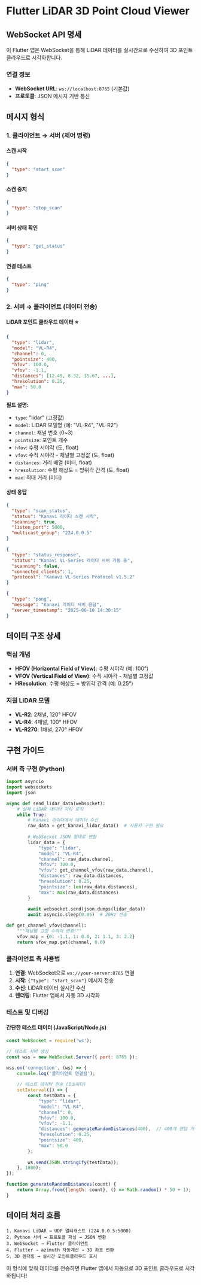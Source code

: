 # Flutter LiDAR 3D Point Cloud Viewer

## WebSocket API 명세

이 Flutter 앱은 WebSocket을 통해 LiDAR 데이터를 실시간으로 수신하여 3D 포인트 클라우드로 시각화합니다.

### 연결 정보
- **WebSocket URL**: `ws://localhost:8765` (기본값)
- **프로토콜**: JSON 메시지 기반 통신

## 메시지 형식

### 1. 클라이언트 → 서버 (제어 명령)

#### 스캔 시작
```json
{
  "type": "start_scan"
}
```

#### 스캔 중지
```json
{
  "type": "stop_scan"
}
```

#### 서버 상태 확인
```json
{
  "type": "get_status"
}
```

#### 연결 테스트
```json
{
  "type": "ping"
}
```

### 2. 서버 → 클라이언트 (데이터 전송)

#### LiDAR 포인트 클라우드 데이터 ⭐
```json
{
  "type": "lidar",
  "model": "VL-R4",
  "channel": 0,
  "pointsize": 400,
  "hfov": 100.0,
  "vfov": -1.1,
  "distances": [12.45, 8.32, 15.67, ...],
  "hresolution": 0.25,
  "max": 50.0
}
```

**필드 설명:**
- `type`: "lidar" (고정값)
- `model`: LiDAR 모델명 (예: "VL-R4", "VL-R2")
- `channel`: 채널 번호 (0~3)
- `pointsize`: 포인트 개수
- `hfov`: 수평 시야각 (도, float)
- `vfov`: 수직 시야각 - 채널별 고정값 (도, float)
- `distances`: 거리 배열 (미터, float)
- `hresolution`: 수평 해상도 = 방위각 간격 (도, float)
- `max`: 최대 거리 (미터)

#### 상태 응답
```json
{
  "type": "scan_status",
  "status": "Kanavi 라이다 스캔 시작",
  "scanning": true,
  "listen_port": 5000,
  "multicast_group": "224.0.0.5"
}
```

```json
{
  "type": "status_response", 
  "status": "Kanavi VL-Series 라이다 서버 가동 중",
  "scanning": false,
  "connected_clients": 1,
  "protocol": "Kanavi VL-Series Protocol v1.5.2"
}
```

```json
{
  "type": "pong",
  "message": "Kanavi 라이다 서버 응답",
  "server_timestamp": "2025-06-10 14:30:15"
}
```

## 데이터 구조 상세

### 핵심 개념
- **HFOV (Horizontal Field of View)**: 수평 시야각 (예: 100°)
- **VFOV (Vertical Field of View)**: 수직 시야각 - 채널별 고정값
- **HResolution**: 수평 해상도 = 방위각 간격 (예: 0.25°)

### 지원 LiDAR 모델
- **VL-R2**: 2채널, 120° HFOV
- **VL-R4**: 4채널, 100° HFOV  
- **VL-R270**: 1채널, 270° HFOV

## 구현 가이드

### 서버 측 구현 (Python)
```python
import asyncio
import websockets
import json

async def send_lidar_data(websocket):
    # 실제 LiDAR 데이터 처리 로직
    while True:
        # Kanavi 라이다에서 데이터 수신
        raw_data = get_kanavi_lidar_data()  # 사용자 구현 필요
        
        # WebSocket JSON 형태로 변환
        lidar_data = {
            "type": "lidar",
            "model": "VL-R4",
            "channel": raw_data.channel,
            "hfov": 100.0,
            "vfov": get_channel_vfov(raw_data.channel),
            "distances": raw_data.distances,
            "hresolution": 0.25,
            "pointsize": len(raw_data.distances),
            "max": max(raw_data.distances)
        }
        
        await websocket.send(json.dumps(lidar_data))
        await asyncio.sleep(0.05)  # 20Hz 전송

def get_channel_vfov(channel):
    """채널별 고정 수직각 반환"""
    vfov_map = {0: -1.1, 1: 0.0, 2: 1.1, 3: 2.2}
    return vfov_map.get(channel, 0.0)
```

### 클라이언트 측 사용법
1. **연결**: WebSocket으로 `ws://your-server:8765` 연결
2. **시작**: `{"type": "start_scan"}` 메시지 전송
3. **수신**: LiDAR 데이터 실시간 수신
4. **렌더링**: Flutter 앱에서 자동 3D 시각화

### 테스트 및 디버깅

#### 간단한 테스트 데이터 (JavaScript/Node.js)
```javascript
const WebSocket = require('ws');

// 테스트 서버 생성
const wss = new WebSocket.Server({ port: 8765 });

wss.on('connection', (ws) => {
    console.log('클라이언트 연결됨');
    
    // 테스트 데이터 전송 (1초마다)
    setInterval(() => {
        const testData = {
            "type": "lidar",
            "model": "VL-R4",
            "channel": 0,
            "hfov": 100.0,
            "vfov": -1.1,
            "distances": generateRandomDistances(400),  // 400개 랜덤 거리
            "hresolution": 0.25,
            "pointsize": 400,
            "max": 50.0
        };
        
        ws.send(JSON.stringify(testData));
    }, 1000);
});

function generateRandomDistances(count) {
    return Array.from({length: count}, () => Math.random() * 50 + 1);
}
```


## 데이터 처리 흐름

```
1. Kanavi LiDAR → UDP 멀티캐스트 (224.0.0.5:5000)
2. Python 서버 → 프로토콜 파싱 → JSON 변환
3. WebSocket → Flutter 클라이언트
4. Flutter → azimuth 자동계산 → 3D 좌표 변환
5. 3D 렌더링 → 실시간 포인트클라우드 표시
```


이 형식에 맞춰 데이터를 전송하면 Flutter 앱에서 자동으로 3D 포인트 클라우드로 시각화됩니다!